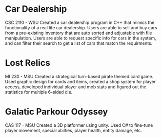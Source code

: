 # Car Dealership
CSC 2110 - WSU
Created a car dealership program in C++ that mimics the functionality of a real life car dealership. Users are able to sell and buy cars from a pre-existing 
inventory that are auto sorted and adjustable with file manipulation. Users are able to request specific info for cars in the system, and can filter their
search to get a list of cars that match the requirments.

# Lost Relics
MI 230 - MSU
Created a strategical turn-based pirate themed card game. Used graphic design for cards and items, created a shop system for player access, developed individual
player and mob stats and figured out the statistics for multiple 6-sided die.

# Galatic Parkour Odyssey
CAS 117 - MSU
Created a 3D platformer using unity. Used C# to fine-tune player movement, special abilties, player health, entity damage, etc. 
